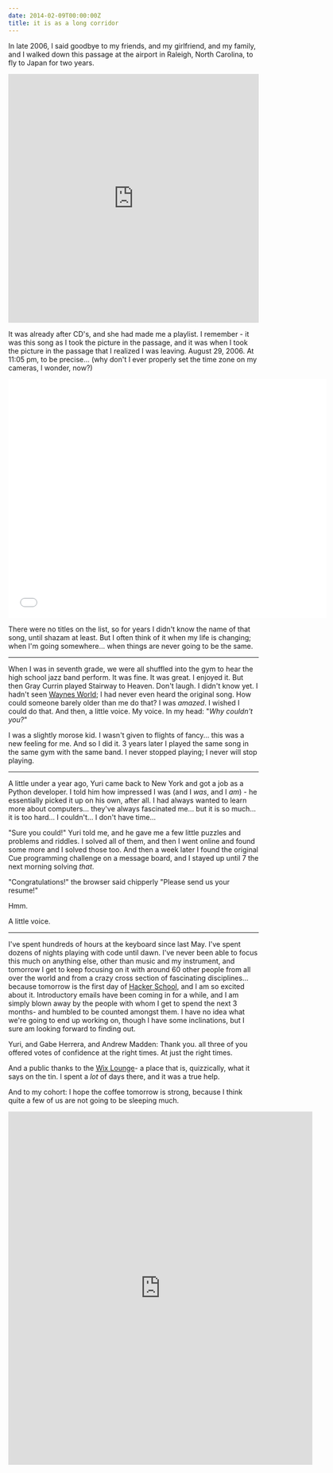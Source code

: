 ```yaml
---
date: 2014-02-09T00:00:00Z
title: it is as a long corridor
---
```


In late 2006, I said goodbye to my friends, and my girlfriend, and my family,
and I walked down this passage at the airport in Raleigh, North Carolina, to
fly to Japan for two years.

<iframe style="float:center;" src="https://www.flickr.com/photos/monkeywithamirror/12426888455/player/" width="100%" height="500" frameborder="0" allowfullscreen webkitallowfullscreen mozallowfullscreen oallowfullscreen msallowfullscreen>
</iframe>

It was already after CD's, and she had made me a playlist. I remember - it was
this song as I took the picture in the passage, and it was when I took the
picture in the passage that I realized I was leaving. August 29, 2006. At 11:05
pm, to be precise... (why don't I ever properly set the time zone on my
cameras, I wonder, now?)

<iframe width="640" height="480" src="//www.youtube.com/embed/GA5Q8u5f0Ks" frameborder="0" allowfullscreen></iframe>

There were no titles on the list, so for years I didn't know the name of that
song, until shazam at least. But I often think of it when my life is changing;
when I'm going somewhere... when things are never going to be the same.

<hr>

When I was in seventh grade, we were all shuffled into the gym to hear the high
school jazz band perform. It was fine. It was great. I enjoyed it. But then
Gray Currin played Stairway to Heaven. Don't laugh. I didn't know yet. I hadn't
seen [Waynes World](http://www.youtube.com/watch?v=RD1KqbDdmuE); I had never
even heard the original song. How could someone barely older than me do that? I
was _amazed_. I wished I could do that. And then, a little voice. My voice. In
my head: "_Why couldn't you?_"

I was a slightly morose kid. I wasn't given to flights of fancy... this was a
new feeling for me. And so I did it. 3 years later I played the same song in
the same gym with the same band. I never stopped playing; I never will stop
playing.

<hr>

A little under a year ago, Yuri came back to New York and got a job as a Python
developer. I told him how impressed I was (and I _was_, and I _am_) - he
essentially picked it up on his own, after all. I had always wanted to learn
more about computers... they've always fascinated me... but it is so much... it
is too hard... I couldn't... I don't have time...

"Sure you could!" Yuri told me, and he gave me a few little puzzles and
problems and riddles. I solved all of them, and then I went online and found
some more and I solved those too. And then a week later I found the original
Cue programming challenge on a message board, and I stayed up until 7 the next
morning solving _that_.

"Congratulations!" the browser said chipperly "Please send us your resume!"

Hmm.

A little voice.

<hr>

I've spent hundreds of hours at the keyboard since last May. I've spent dozens
of nights playing with code until dawn. I've never been able to focus this much
on anything else, other than music and my instrument, and tomorrow I get to
keep focusing on it with around 60 other people from all over the world and
from a crazy cross section of fascinating disciplines... because tomorrow is
the first day of [Hacker School](https://www.hackerschool.com/), and I am so
excited about it. Introductory emails have been coming in for a while, and I am
simply blown away by the people with whom I get to spend the next 3 months- and
humbled to be counted amongst them. I have no idea what we're going to end up
working on, though I have some inclinations, but I sure am looking forward to
finding out.

Yuri, and Gabe Herrera, and Andrew Madden: Thank you. all three of you offered
votes of confidence at the right times. At just the right times.

And a public thanks to the [Wix Lounge](http://www.wixlounge.com/)- a place
that is, quizzically, what it says on the tin. I spent a _lot_ of days there,
and it was a true help.

And to my cohort: I hope the coffee tomorrow is strong, because I think quite a
few of us are not going to be sleeping much.

<iframe src="https://instagram.com/p/kOcwzfkjJk/embed/" width="612" height="710"
frameborder="0" scrolling="no" allowtransparency="true"></iframe>
